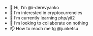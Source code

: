 - 👋 Hi, I’m @i-derevyanko
- 👀 I’m interested in cryptocurrencies
- 🌱 I’m currently learning php/yii2
- 💞️ I’m looking to collaborate on nothing
- 📫 How to reach me tg @junketsu

<!---
i-derevyanko/i-derevyanko is a ✨ special ✨ repository because its `README.md` (this file) appears on your GitHub profile.
You can click the Preview link to take a look at your changes.
--->
